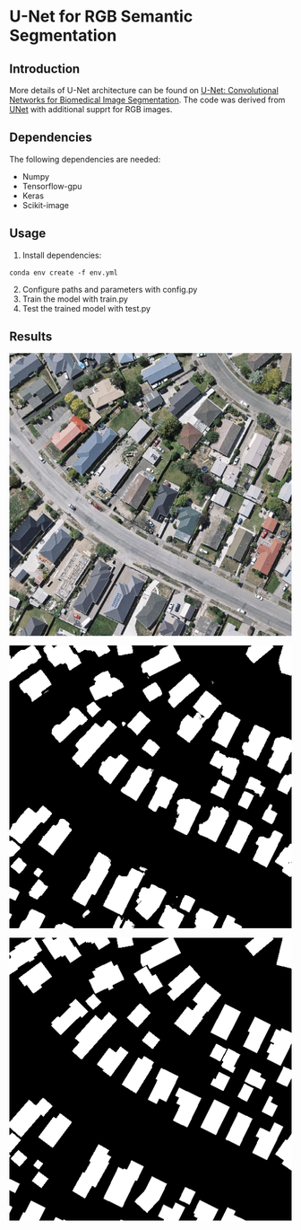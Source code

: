 # U-Net for RGB Semantic Segmentation

## Introduction
More details of U-Net architecture can be found on [U-Net: Convolutional Networks for Biomedical Image Segmentation](http://lmb.informatik.uni-freiburg.de/people/ronneber/u-net/). The code was derived from [UNet](https://github.com/zhixuhao/unet) with additional supprt for RGB images.

## Dependencies
The following dependencies are needed:

* Numpy
* Tensorflow-gpu
* Keras
* Scikit-image

## Usage

1. Install dependencies:

```
conda env create -f env.yml
```

2. Configure paths and parameters with config.py
3. Train the model with train.py
4. Test the trained model with test.py

## Results


<p align="center">
  <img width="512" src="src/2_125.png">
</p>

<p align="center">
  <img width="512" src="src/2_125_predict.png">
</p>

<p align="center">
  <img width="512" src="src/2_125_gt.png">
</p>

